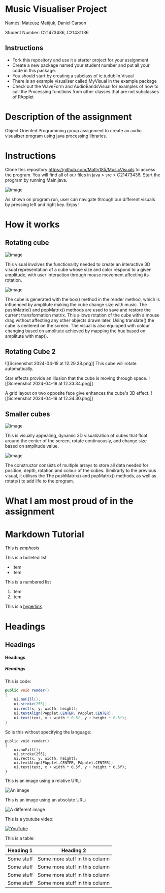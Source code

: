 # Music Visualiser Project

Names: Mateusz Matijuk, Daniel Carson

Student Number: C21473436, C21431136

## Instructions
- Fork this repository and use it a starter project for your assignment
- Create a new package named your student number and put all your code in this package.
- You should start by creating a subclass of ie.tudublin.Visual
- There is an example visualiser called MyVisual in the example package
- Check out the WaveForm and AudioBandsVisual for examples of how to call the Processing functions from other classes that are not subclasses of PApplet

# Description of the assignment
Object Oriented Programming group assignment to create an audio visualiser program using java processing libraries.

# Instructions
Clone this repository https://github.com/Matty185/MusicVisuals to access the program. You will find all of our files in java > src > C21473436. Start the program by running Main.java. 

![image](https://github.com/Matty185/MusicVisuals/assets/124153544/aa2bbfd2-500a-45b0-aec1-a2d442b5ab7d)

As shown on program run, user can navigate through our different visuals by pressing left and right key. Enjoy!

# How it works

## Rotating cube
  
![image](https://github.com/Matty185/MusicVisuals/assets/124153544/19773c18-4591-4eb4-874c-7bbfbfd46e74)

This visual involves the functionality needed to create an interactive 3D visual representation of a cube whose size and color respond to a given amplitude, with user interaction through mouse movement affecting its rotation. 

![image](https://github.com/Matty185/MusicVisuals/assets/124153544/c8197145-7b33-4b16-9dda-982a59cb60da)

The cube is generated with the box() method in the render method, which is influenced by amplitute making the cube change size with music. The pushMatrix() and popMatrix() methods are used to save and restore the current transformation matrix. This allows rotation of the cube with a mouse drag without affecting any other objects drawn later. Using translate() the cube is centered on the screen. The visual is also equipped with colour changing based on amplitute achieved by mapping the hue based on amplitute with map().

## Rotating Cube 2
![[Screenshot 2024-04-19 at 12.29.28.png]]
This cube will rotate automatically. 

Star effects provide an illusion that the cube is moving through space. 
![[Screenshot 2024-04-19 at 12.33.34.png]]

A grid layout on two opposite face give enhances the cube's 3D effect.
![[Screenshot 2024-04-19 at 12.34.30.png]]

## Smaller cubes
  
![image](https://github.com/Matty185/MusicVisuals/assets/124153544/867a4dc4-0302-4257-8f78-8afb77ee83a9)

This is visually appealing, dynamic 3D visualization of cubes that float around the center of the screen, rotate continuously, and change size based on amplitude value.

![image](https://github.com/Matty185/MusicVisuals/assets/124153544/47b8d5ca-e933-400b-9706-4483846d801a)

The constructor consists of multiple arrays to store all data needed for position, depth, rotation and colour of the cubes. Similrarly to the previous visual, it utilises the The pushMatrix() and popMatrix() methods, as well as rotate() to add life to the program.


# What I am most proud of in the assignment

# Markdown Tutorial

This is *emphasis*

This is a bulleted list

- Item
- Item

This is a numbered list

1. Item
1. Item

This is a [hyperlink](http://bryanduggan.org)

# Headings
## Headings
#### Headings
##### Headings

This is code:

```Java
public void render()
{
	ui.noFill();
	ui.stroke(255);
	ui.rect(x, y, width, height);
	ui.textAlign(PApplet.CENTER, PApplet.CENTER);
	ui.text(text, x + width * 0.5f, y + height * 0.5f);
}
```

So is this without specifying the language:

```
public void render()
{
	ui.noFill();
	ui.stroke(255);
	ui.rect(x, y, width, height);
	ui.textAlign(PApplet.CENTER, PApplet.CENTER);
	ui.text(text, x + width * 0.5f, y + height * 0.5f);
}
```

This is an image using a relative URL:

![An image](images/p8.png)

This is an image using an absolute URL:

![A different image](https://bryanduggandotorg.files.wordpress.com/2019/02/infinite-forms-00045.png?w=595&h=&zoom=2)

This is a youtube video:

[![YouTube](http://img.youtube.com/vi/J2kHSSFA4NU/0.jpg)](https://www.youtube.com/watch?v=J2kHSSFA4NU)

This is a table:

| Heading 1 | Heading 2 |
|-----------|-----------|
|Some stuff | Some more stuff in this column |
|Some stuff | Some more stuff in this column |
|Some stuff | Some more stuff in this column |
|Some stuff | Some more stuff in this column |

